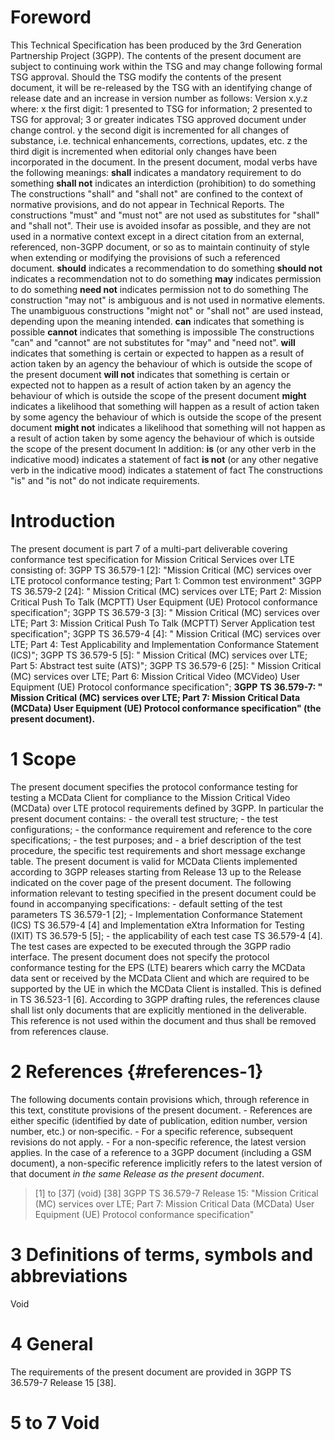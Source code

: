 # Foreword
This Technical Specification has been produced by the 3rd Generation
Partnership Project (3GPP).
The contents of the present document are subject to continuing work within the
TSG and may change following formal TSG approval. Should the TSG modify the
contents of the present document, it will be re-released by the TSG with an
identifying change of release date and an increase in version number as
follows:
Version x.y.z
where:
x the first digit:
1 presented to TSG for information;
2 presented to TSG for approval;
3 or greater indicates TSG approved document under change control.
y the second digit is incremented for all changes of substance, i.e. technical
enhancements, corrections, updates, etc.
z the third digit is incremented when editorial only changes have been
incorporated in the document.
In the present document, modal verbs have the following meanings:
**shall** indicates a mandatory requirement to do something
**shall not** indicates an interdiction (prohibition) to do something
The constructions \"shall\" and \"shall not\" are confined to the context of
normative provisions, and do not appear in Technical Reports.
The constructions \"must\" and \"must not\" are not used as substitutes for
\"shall\" and \"shall not\". Their use is avoided insofar as possible, and
they are not used in a normative context except in a direct citation from an
external, referenced, non-3GPP document, or so as to maintain continuity of
style when extending or modifying the provisions of such a referenced
document.
**should** indicates a recommendation to do something
**should not** indicates a recommendation not to do something
**may** indicates permission to do something
**need not** indicates permission not to do something
The construction \"may not\" is ambiguous and is not used in normative
elements. The unambiguous constructions \"might not\" or \"shall not\" are
used instead, depending upon the meaning intended.
**can** indicates that something is possible
**cannot** indicates that something is impossible
The constructions \"can\" and \"cannot\" are not substitutes for \"may\" and
\"need not\".
**will** indicates that something is certain or expected to happen as a result
of action taken by an agency the behaviour of which is outside the scope of
the present document
**will not** indicates that something is certain or expected not to happen as
a result of action taken by an agency the behaviour of which is outside the
scope of the present document
**might** indicates a likelihood that something will happen as a result of
action taken by some agency the behaviour of which is outside the scope of the
present document
**might not** indicates a likelihood that something will not happen as a
result of action taken by some agency the behaviour of which is outside the
scope of the present document
In addition:
**is** (or any other verb in the indicative mood) indicates a statement of
fact
**is not** (or any other negative verb in the indicative mood) indicates a
statement of fact
The constructions \"is\" and \"is not\" do not indicate requirements.
# Introduction
The present document is part 7 of a multi-part deliverable covering
conformance test specification for Mission Critical Services over LTE
consisting of:
3GPP TS 36.579-1 [2]: \"Mission Critical (MC) services over LTE protocol
conformance testing; Part 1: Common test environment\"
3GPP TS 36.579-2 [24]: \" Mission Critical (MC) services over LTE; Part 2:
Mission Critical Push To Talk (MCPTT) User Equipment (UE) Protocol conformance
specification\";
3GPP TS 36.579-3 [3]: \" Mission Critical (MC) services over LTE; Part 3:
Mission Critical Push To Talk (MCPTT) Server Application test specification\";
3GPP TS 36.579-4 [4]: \" Mission Critical (MC) services over LTE; Part 4: Test
Applicability and Implementation Conformance Statement (ICS)\";
3GPP TS 36.579-5 [5]: \" Mission Critical (MC) services over LTE; Part 5:
Abstract test suite (ATS)\";
3GPP TS 36.579-6 [25]: \" Mission Critical (MC) services over LTE; Part 6:
Mission Critical Video (MCVideo) User Equipment (UE) Protocol conformance
specification\";
**3GPP** **TS** **36.579-7: \" Mission Critical (MC) services over LTE; Part
7: Mission Critical Data (MCData) User Equipment (UE) Protocol conformance
specification\" (the present document).**
# 1 Scope
The present document specifies the protocol conformance testing for testing a
MCData Client for compliance to the Mission Critical Video (MCData) over LTE
protocol requirements defined by 3GPP.
In particular the present document contains:
\- the overall test structure;
\- the test configurations;
\- the conformance requirement and reference to the core specifications;
\- the test purposes; and
\- a brief description of the test procedure, the specific test requirements
and short message exchange table.
The present document is valid for MCData Clients implemented according to 3GPP
releases starting from Release 13 up to the Release indicated on the cover
page of the present document.
The following information relevant to testing specified in the present
document could be found in accompanying specifications:
\- default setting of the test parameters TS 36.579-1 [2];
\- Implementation Conformance Statement (ICS) TS 36.579-4 [4] and
Implementation eXtra Information for Testing (IXIT) TS 36.579-5 [5];
\- the applicability of each test case TS 36.579-4 [4].
The test cases are expected to be executed through the 3GPP radio interface.
The present document does not specify the protocol conformance testing for the
EPS (LTE) bearers which carry the MCData data sent or received by the MCData
Client and which are required to be supported by the UE in which the MCData
Client is installed. This is defined in TS 36.523-1 [6].
According to 3GPP drafting rules, the references clause shall list only
documents that are explicitly mentioned in the deliverable. This reference is
not used within the document and thus shall be removed from references clause.
# 2 References {#references-1}
The following documents contain provisions which, through reference in this
text, constitute provisions of the present document.
\- References are either specific (identified by date of publication, edition
number, version number, etc.) or non‑specific.
\- For a specific reference, subsequent revisions do not apply.
\- For a non-specific reference, the latest version applies. In the case of a
reference to a 3GPP document (including a GSM document), a non-specific
reference implicitly refers to the latest version of that document _in the
same Release as the present document_.
> [1] to [37] (void)
[38] 3GPP TS 36.579-7 Release 15: \"Mission Critical (MC) services over LTE;
Part 7: Mission Critical Data (MCData) User Equipment (UE) Protocol
conformance specification\"
# 3 Definitions of terms, symbols and abbreviations
Void
# 4 General
The requirements of the present document are provided in 3GPP TS 36.579-7
Release 15 [38].
# 5 to 7 Void
#